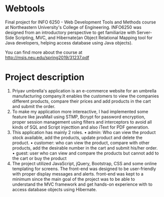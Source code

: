 # Webtools
Final project for INFO 6250 - Web Development Tools and Methods course at Northeastern University's College of Engineering. INFO6250 was designed from an introductory perspective to get  familiarize with Server-Side Scripting, MVC, and Hibernate(an Object Relational Mapping tool for Java developers, helping access database using Java objects).

You can find more about the course at http://msis.neu.edu/spring2019/31237.pdf

# Project description
1.	Priyav umbrella's application is an e-commerce website for an umbrella manufacturing company.It enables the customers to view the companies different products, compare their prices and add products in the cart and submit the order.
2.	To make my application more intereactive, I had implemented some feature like javaMail using STMP, Bcrypt for password encryption, proper session management using filters and interceptors to avoid all kinds of SQL and Script injecttion and also iText for PDF generation.
3.	This application has mainly 2 roles. 
     •	admin: Who can view the product stock available, add the products, update product and delete the product.
     •	customer: who can view the product, compare with other products, add the desirable number in the cart and submit his/her order.
     •	guest: user who can view and compare the products but cannot add to the cart or buy the product 
4.	The project utilized JavaScript, jQuery, Bootstrap, CSS and some online templating for screens. The front-end was designed to be user-friendly with proper display messages and alerts. front-end was kept to a minimum since the main goal of the project was to be able to understand the MVC framework and get hands-on experience with to access database objects using Hibernate.
